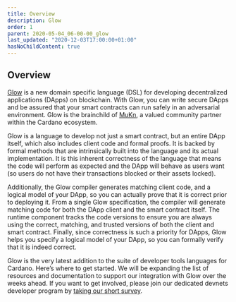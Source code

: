 ```yaml
---
title: Overview
description: Glow
order: 1
parent: 2020-05-04_06-00-00_glow
last_updated: "2020-12-03T17:00:00+01:00"
hasNoChildContent: true
---
```

## Overview

[Glow](https://glow-lang.org/) is a new domain specific language (DSL) for developing decentralized applications (DApps) on blockchain. With Glow, you can write secure DApps and be assured that your smart contracts can run safely in an adversarial environment. Glow is the brainchild of [MuKn](https://mukn.io), a valued community partner within the Cardano ecosystem. 

Glow is a language to develop not just a smart contract, but an entire DApp itself, which also includes client code and formal proofs. It is backed by formal methods that are intrinsically built into the language and its actual implementation. It is this inherent correctness of the language that means the code will perform as expected and the DApp will behave as users want (so users do not have their transactions blocked or their assets locked). 

Additionally, the Glow compiler generates matching client code, and a logical model of your DApp, so you can actually prove that it is correct prior to deploying it. From a single Glow specification, the compiler will generate matching code for both the DApp client and the smart contract itself. The runtime component tracks the code versions to ensure you are always using the correct, matching, and trusted versions of both the client and smart contract. Finally, since correctness is such a priority for DApps, Glow helps you specify a logical model of your DApp, so you can formally verify that it is indeed correct.

Glow is the very latest addition to the suite of developer tools languages for Cardano. Here’s where to get started. We will be expanding the list of resources and documentation to support our integration with Glow over the weeks ahead. If you want to get involved, please join our dedicated devnets developer program by [taking our short survey](https://input-output.typeform.com/c/OJsf0XcD).

